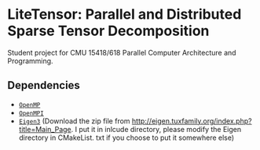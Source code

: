 # LiteTensor: Parallel and Distributed Sparse Tensor Decomposition 
Student project for CMU 15418/618 Parallel Computer Architecture and Programming.

## Dependencies
* [`OpenMP`](http://www.openmp.org)
* [`OpenMPI`](https://www.open-mpi.org)
* [`Eigen3`](http://eigen.tuxfamily.org/index.php?title=Main_Page) (Download the zip file from http://eigen.tuxfamily.org/index.php?title=Main_Page. I put it in inlcude directory, please modify the Eigen directory in CMakeList. txt if you choose to put it somewhere else)
